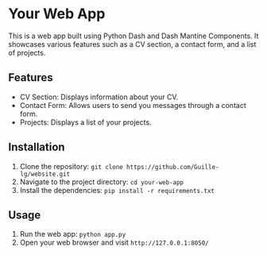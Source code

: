 # Your Web App

This is a web app built using Python Dash and Dash Mantine Components. It showcases various features such as a CV section, a contact form, and a list of projects.

## Features

- CV Section: Displays information about your CV.
- Contact Form: Allows users to send you messages through a contact form.
- Projects: Displays a list of your projects.

## Installation

1. Clone the repository: `git clone https://github.com/Guille-lg/website.git`
2. Navigate to the project directory: `cd your-web-app`
3. Install the dependencies: `pip install -r requirements.txt`

## Usage

1. Run the web app: `python app.py`
2. Open your web browser and visit `http://127.0.0.1:8050/`


